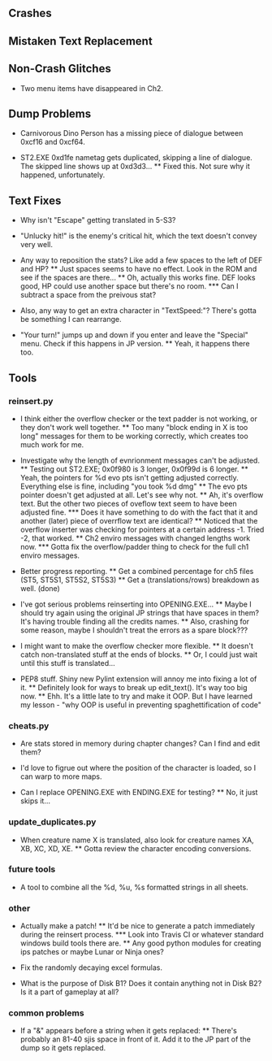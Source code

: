 ## Crashes

## Mistaken Text Replacement

## Non-Crash Glitches
* Two menu items have disappeared in Ch2.

## Dump Problems
* Carnivorous Dino Person has a missing piece of dialogue between 0xcf16 and 0xcf64.

* ST2.EXE 0xd1fe nametag gets duplicated, skipping a line of dialogue. The skipped line shows up at 0xd3d3...
** Fixed this. Not sure why it happened, unfortunately.

## Text Fixes
* Why isn't "Escape" getting translated in 5-S3?

* "Unlucky hit!" is the enemy's critical hit, which the text doesn't convey very well.

* Any way to reposition the stats? Like add a few spaces to the left of DEF and HP?
** Just spaces seems to have no effect. Look in the ROM and see if the spaces are there...
** Oh, actually this works fine. DEF looks good, HP could use another space but there's no room.
*** Can I subtract a space from the preivous stat?

* Also, any way to get an extra character in "TextSpeed:"? There's gotta be something I can rearrange.

* "Your turn!" jumps up and down if you enter and leave the "Special" menu. Check if this happens in JP version.
** Yeah, it happens there too.

## Tools

### reinsert.py
* I think either the overflow checker or the text padder is not working, or they don't work well together.
** Too many "block ending in X is too long" messages for them to be working correctly, which creates too much work for me.

* Investigate why the length of evnrionment messages can't be adjusted.
** Testing out ST2.EXE; 0x0f980 is 3 longer, 0x0f99d is 6 longer.
** Yeah, the pointers for %d evo pts isn't getting adjusted correctly. Everything else is fine, including "you took %d dmg"
** The evo pts pointer doesn't get adjusted at all. Let's see why not.
** Ah, it's overflow text. But the other two pieces of oveflow text seem to have been adjusted fine.
*** Does it have something to do with the fact that it and another (later) piece of overrflow text are identical?
** Noticed that the overflow inserter was checking for pointers at a certain address -1. Tried -2, that worked.
** Ch2 enviro messages with changed lengths work now.
*** Gotta fix the overflow/padder thing to check for the full ch1 enviro messages.

* Better progress reporting.
** Get a combined percentage for ch5 files (ST5, ST5S1, ST5S2, ST5S3)
** Get a (translations/rows) breakdown as well. (done)

* I've got serious problems reinserting into OPENING.EXE...
** Maybe I should try again using the original JP strings that have spaces in them? It's having trouble finding all the credits names.
** Also, crashing for some reason, maybe I shouldn't treat the errors as a spare block???

* I might want to make the overflow checker more flexible.
** It doesn't catch non-translated stuff at the ends of blocks.
** Or, I could just wait until this stuff is translated...

* PEP8 stuff. Shiny new Pylint extension will annoy me into fixing a lot of it.
** Definitely look for ways to break up edit_text(). It's way too big now.
** Ehh. It's a little late to try and make it OOP. But I have learned my lesson - "why OOP is useful in preventing spaghettification of code"

### cheats.py
* Are stats stored in memory during chapter changes? Can I find and edit them?

* I'd love to figrue out where the position of the character is loaded, so I can warp to more maps.

* Can I replace OPENING.EXE with ENDING.EXE for testing?
** No, it just skips it...

### update_duplicates.py
* When creature name X is translated, also look for creature names XA, XB, XC, XD, XE.
** Gotta review the character encoding conversions.

### future tools
* A tool to combine all the %d, %u, %s formatted strings in all sheets.

### other
* Actually make a patch!
** It'd be nice to generate a patch immediately during the reinsert process.
*** Look into Travis CI or whatever standard windows build tools there are.
** Any good python modules for creating ips patches or maybe Lunar or Ninja ones?

* Fix the randomly decaying excel formulas.
* What is the purpose of Disk B1? Does it contain anything not in Disk B2? Is it a part of gameplay at all?

### common problems
* If a "&" appears before a string when it gets replaced:
** There's probably an 81-40 sjis space in front of it. Add it to the JP part of the dump so it gets replaced.